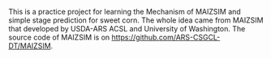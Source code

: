 This is a practice project for learning the Mechanism of MAIZSIM and simple stage prediction for sweet corn.
The whole idea came from MAIZSIM that developed by USDA-ARS ACSL and University of Washington. The source code of MAIZSIM is on https://github.com/ARS-CSGCL-DT/MAIZSIM.

